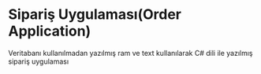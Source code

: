 # Sipariş Uygulaması(Order Application)
 Veritabanı kullanılmadan yazılmış ram ve text kullanılarak C# dili ile yazılmış sipariş uygulaması
